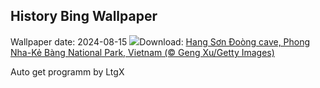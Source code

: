## History Bing Wallpaper
Wallpaper date: 2024-08-15
![](https://www.bing.com/th?id=OHR.HangCave_EN-GB5986425507_UHD.jpg&w=1000)Download: [Hang Sơn Đoòng cave, Phong Nha-Kẻ Bàng National Park, Vietnam (© Geng Xu/Getty Images)](https://www.bing.com/th?id=OHR.HangCave_EN-GB5986425507_UHD.jpg)

Auto get programm by LtgX
